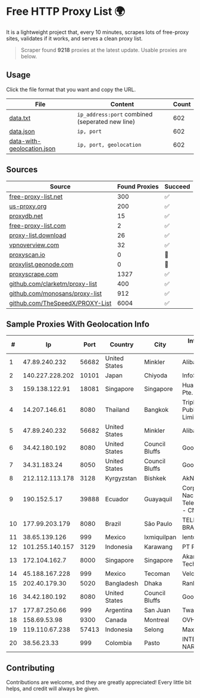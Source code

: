 
# Free HTTP Proxy List 🌍

It is a lightweight project that, every 10 minutes, scrapes lots of free-proxy sites, validates if it works, and serves a clean proxy list.


> Scraper found **9218** proxies at the latest update. Usable proxies are below.

## Usage

Click the file format that you want and copy the URL.


|File|Content|Count|
|----|-------|-----|
|[data.txt](https://raw.githubusercontent.com/themiralay/Proxy-List-World/master/data.txt)|`ip_address:port` combined (seperated new line)|602|
|[data.json](https://raw.githubusercontent.com/themiralay/Proxy-List-World/master/data.json)|`ip, port`|602|
|[data-with-geolocation.json](https://raw.githubusercontent.com/themiralay/Proxy-List-World/master/data-with-geolocation.json)|`ip, port, geolocation`|602|

## Sources

|Source|Found Proxies|Succeed|
|------|-------------|-------|
|[free-proxy-list.net](https://free-proxy-list.net)|300|✅|
|[us-proxy.org](https://www.us-proxy.org)|200|✅|
|[proxydb.net](http://proxydb.net)|15|✅|
|[free-proxy-list.com](https://free-proxy-list.com/?page=&port=&type%5B%5D=http&type%5B%5D=https&up_time=0&search=Search)|2|✅|
|[proxy-list.download](https://www.proxy-list.download/HTTP)|26|✅|
|[vpnoverview.com](https://vpnoverview.com/privacy/anonymous-browsing/free-proxy-servers)|32|✅|
|[proxyscan.io](https://www.proxyscan.io)|0|🚫|
|[proxylist.geonode.com](https://proxylist.geonode.com/api/proxy-list?limit=300&page=1&sort_by=lastChecked&sort_type=desc&protocols=http,https)|0|🚫|
|[proxyscrape.com](https://api.proxyscrape.com/v2/?request=displayproxies&protocol=http&timeout=10000&country=all&ssl=all&anonymity=all)|1327|✅|
|[github.com/clarketm/proxy-list](https://raw.githubusercontent.com/clarketm/proxy-list/master/proxy-list-raw.txt)|400|✅|
|[github.com/monosans/proxy-list](https://raw.githubusercontent.com/monosans/proxy-list/main/proxies/http.txt)|912|✅|
|[github.com/TheSpeedX/PROXY-List](https://raw.githubusercontent.com/TheSpeedX/PROXY-List/master/http.txt)|6004|✅|


## Sample Proxies With Geolocation Info

|#|Ip|Port|Country|City|Internet Service Provider|
|-|--|----|-------|----|-------------------------|
|1|47.89.240.232|56682|United States|Minkler|Alibaba.com LLC|
|2|140.227.228.202|10101|Japan|Chiyoda|InfoSphere|
|3|159.138.122.91|18081|Singapore|Singapore|Huawei International Pte. LTD|
|4|14.207.146.61|8080|Thailand|Bangkok|Triple T Broadband Public Company Limited|
|5|47.89.240.232|56682|United States|Minkler|Alibaba.com LLC|
|6|34.42.180.192|8080|United States|Council Bluffs|Google LLC|
|7|34.31.183.24|8050|United States|Council Bluffs|Google LLC|
|8|212.112.113.178|3128|Kyrgyzstan|Bishkek|AkNet|
|9|190.152.5.17|39888|Ecuador|Guayaquil|Corporacion Nacional De Telecomunicaciones - CNT EP|
|10|177.99.203.179|8080|Brazil|São Paulo|TELEFÔNICA BRASIL S.A|
|11|38.65.139.126|999|Mexico|Ixmiquilpan|Ientc S De RL De CV|
|12|101.255.140.157|3129|Indonesia|Karawang|PT Remala Abadi|
|13|172.104.162.7|8000|Singapore|Singapore|Akamai Technologies, Inc.|
|14|45.188.167.228|999|Mexico|Tecoman|Velocom SA De CV|
|15|202.40.179.30|5020|Bangladesh|Dhaka|Ranks ITT|
|16|34.42.180.192|8080|United States|Council Bluffs|Google LLC|
|17|177.87.250.66|999|Argentina|San Juan|Twainsat SRL|
|18|158.69.53.98|9300|Canada|Montreal|OVH SAS|
|19|119.110.67.238|57413|Indonesia|Selong|Maxindo|
|20|38.56.23.33|999|Colombia|Pasto|INTERCOMM DE NARIÑO SAS|



## Contributing

Contributions are welcome, and they are greatly appreciated! Every
little bit helps, and credit will always be given.

